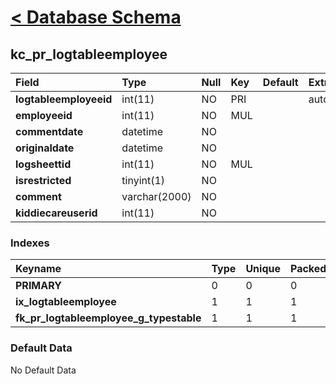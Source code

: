 # [< Database Schema](DatabaseSchema.md) #

## kc\_pr\_logtableemployee ##
| **Field** | Type | Null | Key | Default | Extra | Comment |
|:----------|:-----|:-----|:----|:--------|:------|:--------|
| **logtableemployeeid** | int(11) | NO   | PRI |         | auto\_increment |         |
| **employeeid** | int(11) | NO   | MUL |         |       |         |
| **commentdate** | datetime | NO   |     |         |       |         |
| **originaldate** | datetime | NO   |     |         |       |         |
| **logsheettid** | int(11) | NO   | MUL |         |       |         |
| **isrestricted** | tinyint(1) | NO   |     |         |       |         |
| **comment** | varchar(2000) | NO   |     |         |       |         |
| **kiddiecareuserid** | int(11) | NO   |     |         |       |         |


### Indexes ###
| **Keyname** | Type | Unique | Packed | Column | Seq | Cardinality | Collation | Null | Comment |
|:------------|:-----|:-------|:-------|:-------|:----|:------------|:----------|:-----|:--------|
| **PRIMARY** | 0    | 0      | 0      | logtableemployeeid | 1   | 0           | A         | 0    | 0       |
| **ix\_logtableemployee** | 1    | 1      | 1      | employeeid | 1   |             | A         | 1    | 1       |
| **fk\_pr\_logtableemployee\_g\_typestable** | 1    | 1      | 1      | logsheettid | 1   |             | A         | 1    | 1       |


### Default Data ###
No Default Data